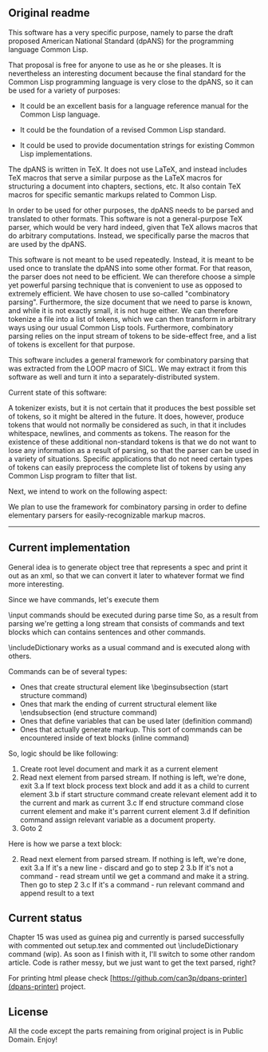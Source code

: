 ## Original readme

This software has a very specific purpose, namely to parse the draft
proposed American National Standard (dpANS) for the programming
language Common Lisp.

That proposal is free for anyone to use as he or she pleases.  It is
nevertheless an interesting document because the final standard for
the Common Lisp programming language is very close to the dpANS, so it
can be used for a variety of purposes:

  * It could be an excellent basis for a language reference manual for
    the Common Lisp language.

  * It could be the foundation of a revised Common Lisp standard.

  * It could be used to provide documentation strings for existing
    Common Lisp implementations.

The dpANS is written in TeX.  It does not use LaTeX, and instead
includes TeX macros that serve a similar purpose as the LaTeX macros
for structuring a document into chapters, sections, etc.  It also
contain TeX macros for specific semantic markups related to Common
Lisp.  

In order to be used for other purposes, the dpANS needs to be parsed
and translated to other formats.  This software is not a
general-purpose TeX parser, which would be very hard indeed, given
that TeX allows macros that do arbitrary computations.  Instead, we
specifically parse the macros that are used by the dpANS.

This software is not meant to be used repeatedly.  Instead, it is
meant to be used once to translate the dpANS into some other format.
For that reason, the parser does not need to be efficient.  We can
therefore choose a simple yet powerful parsing technique that is
convenient to use as opposed to extremely efficient.  We have chosen
to use so-called "combinatory parsing".  Furthermore, the size
document that we need to parse is known, and while it is not exactly
small, it is not huge either.  We can therefore tokenize a file into a
list of tokens, which we can then transform in arbitrary ways using
our usual Common Lisp tools.  Furthermore, combinatory parsing relies
on the input stream of tokens to be side-effect free, and a list of
tokens is excellent for that purpose. 

This software includes a general framework for combinatory parsing
that was extracted from the LOOP macro of SICL.  We may extract it
from this software as well and turn it into a separately-distributed
system.

Current state of this software: 

  A tokenizer exists, but it is not certain that it produces the best
  possible set of tokens, so it might be altered in the future.  It
  does, however, produce tokens that would not normally be considered
  as such, in that it includes whitespace, newlines, and comments as
  tokens.  The reason for the existence of these additional
  non-standard tokens is that we do not want to lose any information
  as a result of parsing, so that the parser can be used in a variety
  of situations.  Specific applications that do not need certain types
  of tokens can easily preprocess the complete list of tokens by using
  any Common Lisp program to filter that list. 

Next, we intend to work on the following aspect:

  We plan to use the framework for combinatory parsing in order to
  define elementary parsers for easily-recognizable markup macros.  

----

## Current implementation

General idea is to generate object tree that represents a spec
and print it out as an xml, so that we can convert it later to
whatever format we find more interesting.

Since we have commands, let's execute them

\input commands should be executed during parse time
So, as a result from parsing we're getting a long stream
that consists of commands and text blocks which can contains sentences and
other commands.

\includeDictionary works as a usual command and is executed along with others.

Commands can be of several types:

* Ones that create structural element like \beginsubsection (start structure command)
* Ones that mark the ending of current structural element like \endsubsection (end structure command)
* Ones that define variables that can be used later (definition command)
* Ones that actually generate markup. This sort of commands can be encountered inside of text blocks (inline command)

So, logic should be like following:

1. Create root level document and mark it as a current element
2. Read next element from parsed stream. If nothing is left, we're done, exit
3.a If text block process text block and add it as a child to current element
3.b if start structure command create relevant element add it to the current and mark as current
3.c If end structure command close current element and make it's parrent current element
3.d If definition command assign relevant variable as a document property.
4. Goto 2

Here is how we parse a text block:

2. Read next element from parsed stream. If nothing is left, we're done, exit
3.a If it's a new line - discard and go to step 2
3.b If it's not a command - read stream until we get a command and make it a string. Then go to step 2
3.c If it's a command - run relevant command and append result to a text

## Current status

Chapter 15 was used as guinea pig and currently is parsed successfully with commented out
setup.tex and commented out \includeDictionary command (wip). As soon as I finish with it, I'll
switch to some other random article. Code is rather messy, but we just want to get the
text parsed, right?

For printing html please check [https://github.com/can3p/dpans-printer](dpans-printer) project.

## License

All the code except the parts remaining from original project is in Public Domain. Enjoy!
